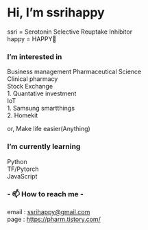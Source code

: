 # Hi, I’m ssrihappy
  ssri = Serotonin Selective Reuptake Inhibitor  
  happy = HAPPY🌱

### I’m interested in
  Business management
  Pharmaceutical Science  
  Clinical pharmacy  
  Stock Exchange  
    1. Quantative investment   
  IoT  
    1. Samsung smartthings  
    2. Homekit  
  
  or, Make life easier(Anything)

### I’m currently learning  
  Python  
  TF/Pytorch  
  JavaScript 
  
### - 📫 How to reach me -

email : ssrihappy@gmail.com  
page : https://pharm.tistory.com/

